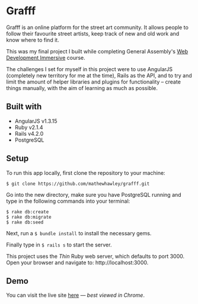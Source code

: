 # Grafff

Grafff is an online platform for the street art community. It allows people to follow their favourite street artists, keep track of new and old work and know where to find it.

This was my final project I built while completing General Assembly's [Web Development Immersive](https://generalassemb.ly/education/web-development-immersive) course.

The challenges I set for myself in this project were to use AngularJS (completely new territory for me at the time), Rails as the API, and to try and limit the amount of helper libraries and plugins for functionality – create things manually, with the aim of learning as much as possible.

## Built with
* AngularJS v1.3.15
* Ruby v2.1.4
* Rails v4.2.0
* PostgreSQL

## Setup
To run this app locally, first clone the repository to your machine:

```
$ git clone https://github.com/mathewhawley/grafff.git
```
Go into the new directory, make sure you have PostgreSQL running and type in the following commands into your terminal:

```
$ rake db:create
$ rake db:migrate
$ rake db:seed
```
Next, run a `$ bundle install` to install the necessary gems.

Finally type in `$ rails s` to start the server.

This project uses the _Thin_ Ruby web server, which defaults to port 3000. Open your browser and navigate to: http://localhost:3000.

## Demo
You can visit the live site [here](http://grafff.herokuapp.com) — _best viewed in Chrome_.